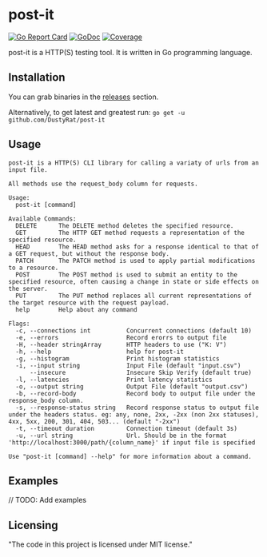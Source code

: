 
# post-it
[![Go Report Card](https://goreportcard.com/badge/github.com/DustyRat/post-it)](https://goreportcard.com/report/github.com/DustyRat/post-it)
[![GoDoc](https://godoc.org/github.com/DustyRat/post-it?status.svg)](http://godoc.org/github.com/DustyRat/post-it)
[![Coverage](https://gocover.io/_badge/github.com/DustyRat/post-it)](https://gocover.io/github.com/DustyRat/post-it)

post-it is a HTTP(S) testing tool. It is written in Go programming language.


## Installation
You can grab binaries in the [releases](https://github.com/DustyRat/post-it/releases) section.

Alternatively, to get latest and greatest run: `go get -u github.com/DustyRat/post-it`

## Usage

```
post-it is a HTTP(S) CLI library for calling a variaty of urls from an input file.

All methods use the request_body column for requests.

Usage:
  post-it [command]

Available Commands:
  DELETE      The DELETE method deletes the specified resource.
  GET         The HTTP GET method requests a representation of the specified resource.
  HEAD        The HEAD method asks for a response identical to that of a GET request, but without the response body.
  PATCH       The PATCH method is used to apply partial modifications to a resource.
  POST        The POST method is used to submit an entity to the specified resource, often causing a change in state or side effects on the server.
  PUT         The PUT method replaces all current representations of the target resource with the request payload.
  help        Help about any command

Flags:
  -c, --connections int          Concurrent connections (default 10)
  -e, --errors                   Record erorrs to output file
  -H, --header stringArray       HTTP headers to use ("K: V")
  -h, --help                     help for post-it
  -g, --histogram                Print histogram statistics
  -i, --input string             Input File (default "input.csv")
      --insecure                 Insecure Skip Verify (default true)
  -l, --latencies                Print latency statistics
  -o, --output string            Output File (default "output.csv")
  -b, --record-body              Record body to output file under the response_body column.
  -s, --response-status string   Record response status to output file under the headers status. eg: any, none, 2xx, -2xx (non 2xx statuses), 4xx, 5xx, 200, 301, 404, 503... (default "-2xx")
  -t, --timeout duration         Connection timeout (default 3s)
  -u, --url string               Url. Should be in the format 'http://localhost:3000/path/{column_name}' if input file is specified

Use "post-it [command] --help" for more information about a command.
```

## Examples
// TODO: Add examples

## Licensing
"The code in this project is licensed under MIT license."
